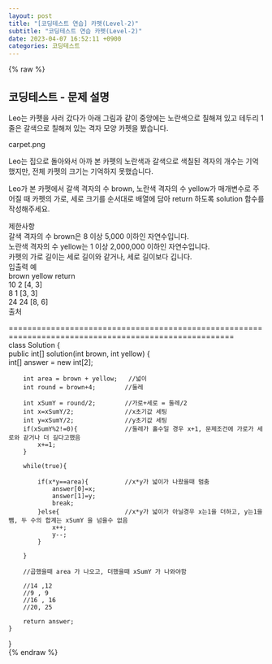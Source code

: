 ```yaml
---  
layout: post  
title: "[코딩테스트 연습] 카펫(Level-2)"  
subtitle: "코딩테스트 연습 카펫(Level-2)"  
date: 2023-04-07 16:52:11 +0900  
categories: 코딩테스트  
---  
```

{% raw %}  
## 코딩테스트 - 문제 설명  
Leo는 카펫을 사러 갔다가 아래 그림과 같이 중앙에는 노란색으로 칠해져 있고 테두리 1줄은 갈색으로 칠해져 있는 격자 모양 카펫을 봤습니다.  
  
carpet.png  
  
Leo는 집으로 돌아와서 아까 본 카펫의 노란색과 갈색으로 색칠된 격자의 개수는 기억했지만, 전체 카펫의 크기는 기억하지 못했습니다.  
  
Leo가 본 카펫에서 갈색 격자의 수 brown, 노란색 격자의 수 yellow가 매개변수로 주어질 때 카펫의 가로, 세로 크기를 순서대로 배열에 담아 return 하도록 solution 함수를 작성해주세요.  
  
제한사항  
갈색 격자의 수 brown은 8 이상 5,000 이하인 자연수입니다.  
노란색 격자의 수 yellow는 1 이상 2,000,000 이하인 자연수입니다.  
카펫의 가로 길이는 세로 길이와 같거나, 세로 길이보다 깁니다.  
입출력 예  
brown	yellow	return  
10	2	[4, 3]  
8	1	[3, 3]  
24	24	[8, 6]  
출처  
  
======================================================================================================  
class Solution {  
    public int[] solution(int brown, int yellow) {  
        int[] answer = new int[2];  
  
        int area = brown + yellow;   //넓이  
        int round = brown+4;        //둘레  
  
        int xSumY = round/2;        //가로+세로 = 둘레/2  
        int x=xSumY/2;              //x초기값 세팅  
        int y=xSumY/2;              //y초기값 세팅  
        if(xSumY%2!=0){             //둘레가 홀수일 경우 x+1, 문제조건에 가로가 세로와 같거나 더 길다고했음  
            x+=1;  
        }  
  
        while(true){  
  
            if(x*y==area){          //x*y가 넓이가 나왔을때 멈춤  
                answer[0]=x;  
                answer[1]=y;  
                break;  
            }else{                  //x*y가 넓이가 아닐경우 x는1을 더하고, y는1을뺌, 두 수의 합계는 xSumY 을 넘을수 없음  
                x++;  
                y--;  
            }  
  
        }  
  
        //곱했을때 area 가 나오고, 더했을때 xSumY 가 나와야함  
  
        //14 ,12  
        //9 , 9  
        //16 , 16  
        //20, 25  
  
        return answer;  
    }  
}  
{% endraw %}